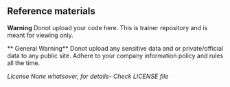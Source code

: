 ## Reference materials

**Warning**  Donot upload your code here. This is trainer repository and is meant for viewing only.

** General Warning** Donot upload any sensitive data and or private/official data to any public site. Adhere to your company information policy and rules all the time.

*License* *None whatsover, for details- Check LICENSE file*